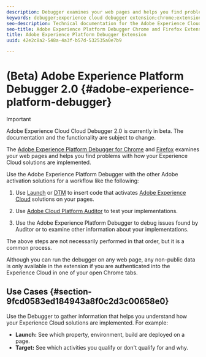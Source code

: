 ```yaml
---
description: Debugger examines your web pages and helps you find problems with how your Experience Cloud solutions are implemented
keywords: debugger;experience cloud debugger extension;chrome;extension
seo-description: Technical documentation for the Adobe Experience Cloud Debugger 2.0 Chrome and Firefox Extension - examine your web pages and understand problems with your Experience Cloud solution mplementations
seo-title: Adobe Experience Platform Debugger Chrome and Firefox Extension
title: Adobe Experience Platform Debugger Extension
uuid: 42e2c8a2-548a-4a3f-b57d-532535a0e7b9

---
```


# (Beta) Adobe Experience Platform Debugger 2.0 {#adobe-experience-platform-debugger}

> [!IMPORTANT]
>
> Adobe Experience Cloud Cloud Debugger 2.0 is currently in beta. The documentation and the functionality are subject to change. 

The [Adobe Experience Platform Debugger for Chrome](https://chrome.google.com/webstore/detail/adobe-experience-cloud-de/ocdmogmohccmeicdhlhhgepeaijenapj) and [Firefox](https://addons.mozilla.org/en-US/firefox/addon/adobe-experience-platform-dbg/) examines your web pages and helps you find problems with how your Experience Cloud solutions are implemented.

Use the Adobe Experience Platform Debugger with the other Adobe activation solutions for a workflow like the following:

1. Use [Launch](https://docs.adobe.com/content/help/en/launch/using/overview.html) or [DTM](https://docs.adobe.com/content/help/en/dtm/using/dtm-home.html) to insert code that activates [Adobe Experience Cloud](https://docs.adobe.com/content/help/en/core-services/interface/experience-cloud.html) solutions on your pages. 

1. Use [Adobe Cloud Platform Auditor](https://experiencecloud.adobe.com/resources/help/en_US/auditor/) to test your implementations. 
1. Use the Adobe Experience Platform Debugger to debug issues found by Auditor or to examine other information about your implementations.

The above steps are not necessarily performed in that order, but it is a common process.

Although you can run the debugger on any web page, any non-public data is only available in the extension if you are authenticated into the Experience Cloud in one of your open Chrome tabs.

## Use Cases {#section-9fcd0583ed184943a8f0c2d3c00658e0}

Use the Debugger to gather information that helps you understand how your Experience Cloud solutions are implemented. For example:

* **Launch:** See which property, environment, build are deployed on a page. 
* **Target:** See which activities you qualify or don't qualify for and why.
